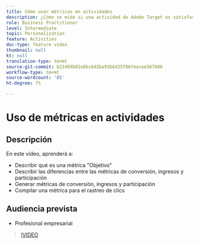 ```yaml
---
title: Cómo usar métricas en actividades
description: ¿Cómo se mide si una actividad de Adobe Target es satisfactoria? En este vídeo, aprenda los distintos tipos de métricas de objetivo y cómo utilizarlas para medir el rendimiento de su actividad.
role: Business Practitioner
level: Intermediate
topic: Personalization
feature: Activities
doc-type: feature video
thumbnail: null
kt: null
translation-type: tm+mt
source-git-commit: b21d69b01e6bc6d2ba93b6425f86feacee567b06
workflow-type: tm+mt
source-wordcount: '85'
ht-degree: 7%

---
```



# Uso de métricas en actividades

## Descripción

En este vídeo, aprenderá a:

* Describir qué es una métrica &quot;Objetivo&quot;
* Describir las diferencias entre las métricas de conversión, ingresos y participación
* Generar métricas de conversión, ingresos y participación
* Compilar una métrica para el rastreo de clics

## Audiencia prevista

* Profesional empresarial

>[!VIDEO](https://video.tv.adobe.com/v/17380/?quality=12)